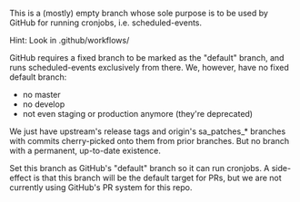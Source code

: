 This is a (mostly) empty branch whose sole purpose
is to be used by GitHub for running cronjobs, i.e.
scheduled-events.

Hint: Look in .github/workflows/

GitHub requires a fixed branch to be marked as the "default"
branch, and runs scheduled-events exclusively from there.
We, however, have no fixed default branch:
  - no master
  - no develop
  - not even staging or production anymore (they're deprecated)

We just have upstream's release tags and origin's sa_patches_*
branches with commits cherry-picked onto them from prior branches.
But no branch with a permanent, up-to-date existence.

Set this branch as GitHub's "default" branch so it can run cronjobs.
A side-effect is that this branch will be the default target for
PRs, but we are not currently using GitHub's PR system for this repo.
